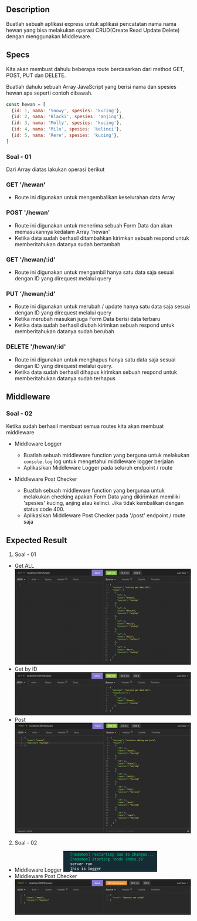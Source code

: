 ## Description
Buatlah sebuah aplikasi express untuk aplikasi pencatatan nama nama hewan yang bisa melakukan operasi CRUD(Create Read Update Delete) dengan menggunakan Middleware.

## Specs
Kita akan membuat dahulu beberapa route berdasarkan dari method GET, POST, PUT dan DELETE.

Buatlah dahulu sebuah Array JavaScript yang berisi nama dan spesies hewan apa seperti contoh dibawah. 

``` js
const hewan = [
  {id: 1, nama: 'Snowy', spesies: 'kucing'},
  {id: 2, nama: 'Blacki', spesies: 'anjing'},
  {id: 3, nama: 'Molly', spesies: 'kucing'},
  {id: 4, nama: 'Milo', spesies: 'kelinci'},
  {id: 5, nama: 'Rere', spesies: 'kucing'},
]
```
### Soal - 01
Dari Array diatas lakukan operasi berikut
### GET '/hewan'
  - Route ini digunakan untuk mengembalikan keselurahan data Array 

### POST '/hewan' 
  - Route ini digunakan untuk menerima sebuah Form Data dan akan memasukannya kedalam Array 'hewan'
  - Ketika data sudah berhasil ditambahkan kirimkan sebuah respond untuk memberitahukan datanya sudah bertambah
  
### GET '/hewan/:id'
  - Route ini digunakan untuk mengambil hanya satu data saja sesuai dengan ID yang direquest melalui query

### PUT '/hewan/:id'
  - Route ini digunakan untuk merubah / update hanya satu data saja sesuai dengan ID yang direquest melalui query
  - Ketika merubah masukan juga Form Data berisi data terbaru
  - Ketika data sudah berhasil diubah kirimkan sebuah respond untuk memberitahukan datanya sudah berubah

### DELETE '/hewan/:id'
  - Route ini digunakan untuk menghapus hanya satu data saja sesuai dengan ID yang direquest melalui query.
  - Ketika data sudah berhasil dihapus kirimkan sebuah respond untuk memberitahukan datanya sudah terhapus

## Middleware
### Soal - 02

Ketika sudah berhasil membuat semua routes kita akan membuat middleware 

- Middleware Logger
  - Buatlah sebuah middleware function yang berguna untuk melakukan `console.log` log untuk mengetahui middleware logger berjalan
  - Aplikasikan Middleware Logger pada seluruh endpoint / route

- Middleware Post Checker
  - Buatlah sebuah middleware function yang bergunaa untuk melakukan checking apakah Form Data yang dikirimkan memiliki 'spesies' kucing, anjing atau kelinci. Jika tidak kembalikan dengan status code 400.
  - Aplikasikan Middleware Post Checker pada '/post' endpoint / route saja

## Expected Result
1. Soal - 01
  - Get ALL
  ![skilvul](./soal1-1.png)
  - Get by ID
  ![skilvul](./soal1-2.png)
  - Post
  ![skilvul](./soal1-3.png)

2. Soal - 02
  - Middleware Logger
  ![skilvul](./soal2-1.png)
  - Middleware Post Checker
  ![skilvul](./soal2-2.png)